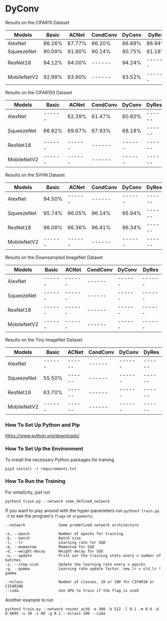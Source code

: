 # DyConv

Results on the CIFAR10 Dataset

| Models        | Basic         | ACNet         | CondConv      | DyConv        | DyRes         |
|---------------|---------------|---------------|---------------|---------------|---------------|
| AlexNet       | 86.26%        | 87.77%        | 86.20%        | 86.89%        | 86.94%        |
| SqueezeNet    | 90.09%        | 91.90%        | 90.14%        | 90.75%        | 91.18%        |
| ResNet18      | 94.12%        | 94.00%        | ------        | 94.24%        | ------        |
| MobileNetV2   | 92.99%        | 93.90%        | ------        | 93.52%        | ------        |

Results on the CIFAR100 Dataset

| Models        | Basic         | ACNet         | CondConv      | DyConv        | DyRes         |
|---------------|---------------|---------------|---------------|---------------|---------------|
| AlexNet       | ------        | 62.39%        | 61.47%        | 60.60%        | ------        |
| SqueezeNet    | 66.82%        | 69.67%        | 67.93%        | 68.18%        | ------        |
| ResNet18      | ------        | ------        | ------        | ------        | ------        |
| MobileNetV2   | ------        | ------        | ------        | ------        | ------        |

Results on the SVHN Dataset

| Models        | Basic         | ACNet         | CondConv      | DyConv        | DyRes         |
|---------------|---------------|---------------|---------------|---------------|---------------|
| AlexNet       | 94.50%        | ------        | ------        | ------        | ------        |
| SqueezeNet    | 95.74%        | 96.05%        | 96.14%        | 95.94%        | ------        |
| ResNet18      | 96.09%        | 96.36%        | 96.41%        | 96.34%        | ------        |
| MobileNetV2   | ------        | ------        | ------        | ------        | ------        |

Results on the Downsampled ImageNet Dataset

| Models        | Basic         | ACNet         | CondConv      | DyConv        | DyRes         |
|---------------|---------------|---------------|---------------|---------------|---------------|
| AlexNet       | ------        | ------        | ------        | ------        | ------        |
| SqueezeNet    | ------        | ------        | ------        | ------        | ------        |
| ResNet18      | ------        | ------        | ------        | ------        | ------        |
| MobileNetV2   | ------        | ------        | ------        | ------        | ------        |

Results on the Tiny ImageNet Dataset

| Models        | Basic         | ACNet         | CondConv      | DyConv        | DyRes         |
|---------------|---------------|---------------|---------------|---------------|---------------|
| AlexNet       | ------        | ------        | ------        | ------        | ------        |
| SqueezeNet    | 55.50%        | ------        | ------        | ------        | ------        |
| ResNet18      | 63.70%        | ------        | ------        | ------        | ------        |
| MobileNetV2   | ------        | ------        | ------        | ------        | ------        |

### How To Set Up Python and Pip

https://www.python.org/downloads/

### How To Set Up the Environment

To install the necessary Python packages for training

    pip3 install -r requirements.txt

### How To Run the Training

For simplicity, just run

    python3 train.py --network some_defined_network

If you want to play around with the hyper-parameters run ``python3 train.py -h`` to see the program's ``flags`` or ``arguments``.

    --network               Some predefined network architecture
    
    -e, --epoch             Number of epochs for training
    -b, --batch             Batch size
    -l, --lr                Learning rate for SGD
    -m, --momentum          Momentum for SGD
    -d, --weight-decay      Weight decay for SGD
    -u, --update            Print out the training stats every x number of batches
    -s, --step-size         Update the learning rate every x epochs
    -g, --gamma             Learning rate update factor. new_lr = old_lr * gamma
    
    --nclass                Number of classes, 10 or 100 for CIFAR10 or CIFAR100
    --cuda                  Use GPU to train if the flag is used

Another example to run

    python3 train.py --network resnet_ac50 -e 300 -b 512 -l 0.1 -m 0.9 -d 0.0005 -u 30 -s 80 -g 0.1 --nclass 100 --cuda
